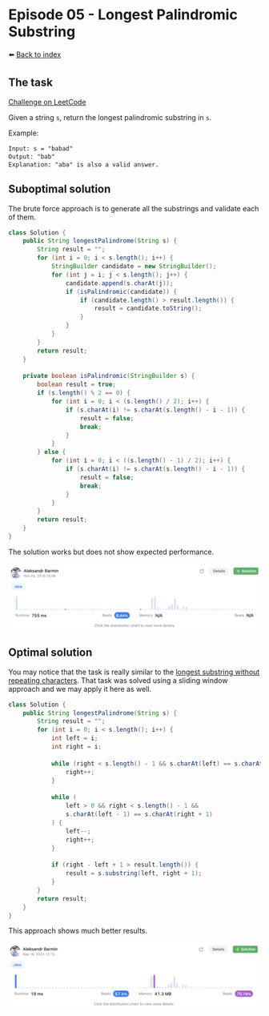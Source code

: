 # Episode 05 - Longest Palindromic Substring

⬅️ [Back to index](README.md)

## The task

[Challenge on LeetCode](https://leetcode.com/problems/longest-palindromic-substring/)

Given a string `s`, return the longest palindromic substring in `s`.

Example: 

```
Input: s = "babad"
Output: "bab"
Explanation: "aba" is also a valid answer.
```

## Suboptimal solution

The brute force approach is to generate all the substrings and validate each of them. 

```java
class Solution {
    public String longestPalindrome(String s) {
        String result = "";
        for (int i = 0; i < s.length(); i++) {
            StringBuilder candidate = new StringBuilder();
            for (int j = i; j < s.length(); j++) {
                candidate.append(s.charAt(j));
                if (isPalindromic(candidate)) {
                    if (candidate.length() > result.length()) {
                        result = candidate.toString();
                    }
                }
            }
        }
        return result;
    }
    
    private boolean isPalindromic(StringBuilder s) {
        boolean result = true;
        if (s.length() % 2 == 0) {
            for (int i = 0; i < (s.length() / 2); i++) {
                if (s.charAt(i) != s.charAt(s.length() - i - 1)) {
                    result = false;
                    break;
                }
            }
        } else {
            for (int i = 0; i < ((s.length() - 1) / 2); i++) {
                if (s.charAt(i) != s.charAt(s.length() - i - 1)) {
                    result = false;
                    break;
                }
            }
        }
        return result;
    }
}
```

The solution works but does not show expected performance. 

![Not good](./images/e05-01.png)

## Optimal solution

You may notice that the task is really similar to the [longest substring without repeating characters](./e03-longest-substring-without-repeating-characters.md). That task was solved using a sliding window approach and we may apply it here as well. 

```java
class Solution {
    public String longestPalindrome(String s) {
        String result = "";
        for (int i = 0; i < s.length(); i++) {
            int left = i; 
            int right = i; 

            while (right < s.length() - 1 && s.charAt(left) == s.charAt(right + 1)) {
                right++;
            }
            
            while (
                left > 0 && right < s.length() - 1 &&
                s.charAt(left - 1) == s.charAt(right + 1)
            ) {
                left--;
                right++;
            }

            if (right - left + 1 > result.length()) {
                result = s.substring(left, right + 1);
            }
        }
        return result;
    }
}
```

This approach shows much better results. 

![Sliding window](./images/e05-02.png)